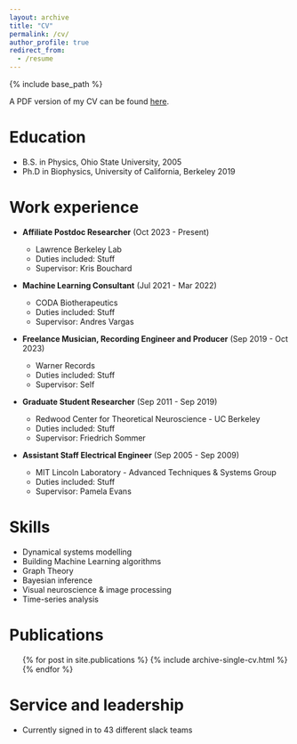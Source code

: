 ```yaml
---
layout: archive
title: "CV"
permalink: /cv/
author_profile: true
redirect_from:
  - /resume
---
```


{% include base_path %}

A PDF version of my CV can be found [here](https://chris-warner-ii.github.io/files/Warner_resume.pdf).

Education
======
* B.S. in Physics, Ohio State University, 2005
* Ph.D in Biophysics, University of California, Berkeley 2019

Work experience
======

* **Affiliate Postdoc Researcher** (Oct 2023 - Present)
  * Lawrence Berkeley Lab
  * Duties included: Stuff
  * Supervisor: Kris Bouchard

* **Machine Learning Consultant** (Jul 2021 - Mar 2022)
  * CODA Biotherapeutics
  * Duties included: Stuff
  * Supervisor: Andres Vargas

* **Freelance Musician, Recording Engineer and Producer** (Sep 2019 - Oct 2023)
  * Warner Records
  * Duties included: Stuff
  * Supervisor: Self  

* **Graduate Student Researcher** (Sep 2011 - Sep 2019)
  * Redwood Center for Theoretical Neuroscience - UC Berkeley
  * Duties included: Stuff
  * Supervisor: Friedrich Sommer

* **Assistant Staff Electrical Engineer** (Sep 2005 - Sep 2009)
  * MIT Lincoln Laboratory - Advanced Techniques & Systems Group
  * Duties included: Stuff
  * Supervisor: Pamela Evans  
  
Skills
======
* Dynamical systems modelling
* Building Machine Learning algorithms
* Graph Theory
* Bayesian inference
* Visual neuroscience & image processing
* Time-series analysis

Publications
======
  <ul>{% for post in site.publications %}
    {% include archive-single-cv.html %}
  {% endfor %}</ul>
  
<!--  
Talks
======
  <ul>{% for post in site.talks %}
    {% include archive-single-talk-cv.html %}
  {% endfor %}</ul>
  
Teaching
======
  <ul>{% for post in site.teaching %}
    {% include archive-single-cv.html %}
  {% endfor %}</ul>

-->  
  
Service and leadership
======
* Currently signed in to 43 different slack teams
